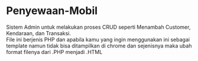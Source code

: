 # Penyewaan-Mobil
Sistem Admin untuk melakukan proses CRUD seperti Menambah Customer, Kendaraan, dan Transaksi.   
File ini berjenis PHP dan apabila kamu yang ingin menggunakan ini sebagai template namun tidak bisa ditampilkan di chrome dan sejenisnya
maka ubah format filenya dari .PHP menjadi .HTML

